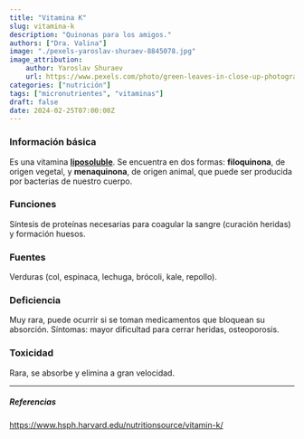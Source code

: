 ```yaml
---
title: "Vitamina K"
slug: vitamina-k
description: "Quinonas para los amigos."
authors: ["Dra. Valina"]
image: "./pexels-yaroslav-shuraev-8845078.jpg"
image_attribution:
    author: Yaroslav Shuraev
    url: https://www.pexels.com/photo/green-leaves-in-close-up-photography-8845078/
categories: ["nutrición"]
tags: ["micronutrientes", "vitaminas"]
draft: false
date: 2024-02-25T07:00:00Z
---
```


### Información básica
Es una vitamina **[liposoluble](../vitaminas-general)**. Se encuentra en dos formas: **filoquinona**, de origen vegetal, y **menaquinona**, de origen animal, que puede ser producida por bacterias de nuestro cuerpo. 

### Funciones
Síntesis de proteínas necesarias para coagular la sangre (curación heridas) y formación huesos.

### Fuentes
Verduras (col, espinaca, lechuga, brócoli, kale, repollo).

### Deficiencia
Muy rara, puede ocurrir si se toman medicamentos que bloquean su absorción. Síntomas: mayor dificultad para cerrar heridas, osteoporosis.

### Toxicidad
Rara, se absorbe y elimina a gran velocidad.

---

##### Referencias

https://www.hsph.harvard.edu/nutritionsource/vitamin-k/

